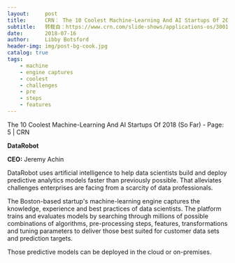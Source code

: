 ```yaml
---
layout:     post
title:      CRN： The 10 Coolest Machine-Learning And AI Startups Of 2018 (So Far)
subtitle:   转载自：https://www.crn.com/slide-shows/applications-os/300106461/the-10-coolest-machine-learning-and-ai-startups-of-2018-so-far.htm/pgno/0/4
date:       2018-07-16
author:     Libby Botsford
header-img: img/post-bg-cook.jpg
catalog: true
tags:
    - machine
    - engine captures
    - coolest
    - challenges
    - pre
    - steps
    - features
---
```



The 10 Coolest Machine-Learning And AI Startups Of 2018 (So Far) - Page: 5 | CRN









































 



**DataRobot**

**CEO:** Jeremy Achin

DataRobot uses artificial intelligence to help data scientists build and deploy predictive analytics models faster than previously possible. That alleviates challenges enterprises are facing from a scarcity of data professionals.

The Boston-based startup's machine-learning engine captures the knowledge, experience and best practices of data scientists. The platform trains and evaluates models by searching through millions of possible combinations of algorithms, pre-processing steps, features, transformations and tuning parameters to deliver those best suited for customer data sets and prediction targets.

Those predictive models can be deployed in the cloud or on-premises.







